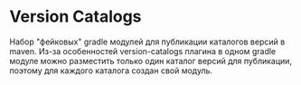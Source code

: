 # Version Catalogs

Набор "фейковых" gradle модулей для публикации каталогов версий в maven. Из-за особенностей version-catalogs плагина в
одном gradle модуле можно разместить только один каталог версий для публикации, поэтому для каждого каталога создан свой
модуль.